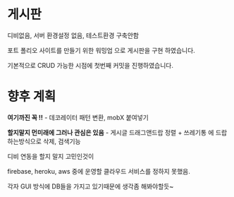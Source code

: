 # 게시판

디비없음, 서버 환경설정 없음, 테스트환경 구축안함

포트 폴리오 사이트를 만들기 위한 워밍업 으로 게시판을 구현 하였습니다.

기본적으로 CRUD 가능한 시점에 첫번째 커밋을 진행하였습니다.

# 향후 계획

**여기까진 꼭 !!** - 데코레이터 패턴 변환, mobX 붙여넣기

**할지말지 먼미래에 그러나 관심은 있음** - 게시글 드래그앤드랍 정렬 + 쓰레기통 에 드랍하는방식으로 삭제, 검색기능

디비 연동을 할지 말지 고민인것이

firebase, heroku, aws 중에 운영할 클라우드 서비스를 정하지 못했음.

각자 GUI 방식에 DB들을 가지고 있기때문에 생각좀 해봐야할듯~


